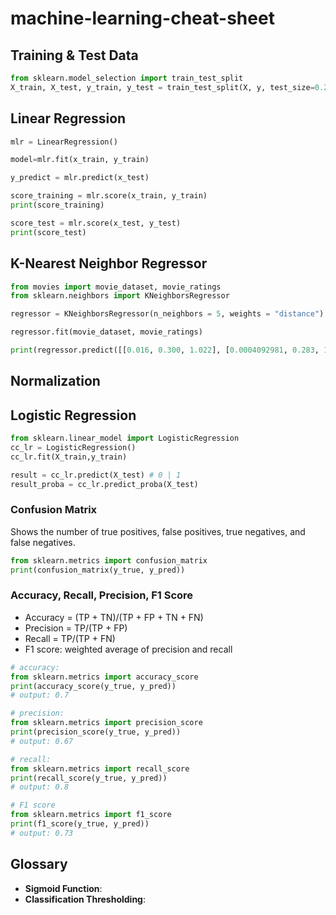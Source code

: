 # machine-learning-cheat-sheet

## Training & Test Data
```py
from sklearn.model_selection import train_test_split
X_train, X_test, y_train, y_test = train_test_split(X, y, test_size=0.25, random_state = 51)
```

## Linear Regression
```py
mlr = LinearRegression()

model=mlr.fit(x_train, y_train)

y_predict = mlr.predict(x_test)

score_training = mlr.score(x_train, y_train)
print(score_training)

score_test = mlr.score(x_test, y_test)
print(score_test)
```

## K-Nearest Neighbor Regressor
```py
from movies import movie_dataset, movie_ratings
from sklearn.neighbors import KNeighborsRegressor

regressor = KNeighborsRegressor(n_neighbors = 5, weights = "distance")

regressor.fit(movie_dataset, movie_ratings)

print(regressor.predict([[0.016, 0.300, 1.022], [0.0004092981, 0.283, 1.0112], [0.00687649, 0.235, 1.0112]]))
```

## Normalization

## Logistic Regression
```py
from sklearn.linear_model import LogisticRegression
cc_lr = LogisticRegression()
cc_lr.fit(X_train,y_train)

result = cc_lr.predict(X_test) # 0 | 1
result_proba = cc_lr.predict_proba(X_test)
```

### Confusion Matrix
Shows the number of true positives, false positives, true negatives, and false negatives.
```py
from sklearn.metrics import confusion_matrix
print(confusion_matrix(y_true, y_pred))
```

### Accuracy, Recall, Precision, F1 Score
- Accuracy = (TP + TN)/(TP + FP + TN + FN)
- Precision = TP/(TP + FP)
- Recall = TP/(TP + FN)
- F1 score: weighted average of precision and recall
```py
# accuracy:
from sklearn.metrics import accuracy_score
print(accuracy_score(y_true, y_pred))
# output: 0.7

# precision:
from sklearn.metrics import precision_score
print(precision_score(y_true, y_pred))
# output: 0.67

# recall: 
from sklearn.metrics import recall_score
print(recall_score(y_true, y_pred))
# output: 0.8

# F1 score
from sklearn.metrics import f1_score
print(f1_score(y_true, y_pred))
# output: 0.73
```

## Glossary
- **Sigmoid Function**:
- **Classification Thresholding**:
